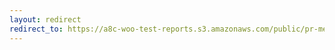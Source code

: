 ```yaml
---
layout: redirect
redirect_to: https://a8c-woo-test-reports.s3.amazonaws.com/public/pr-merge/39961/api/index.html
---
```

